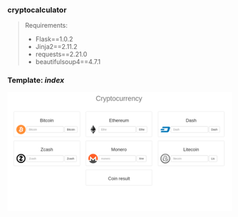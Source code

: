 ### cryptocalculator

> Requirements:
> - Flask==1.0.2
> - Jinja2==2.11.2
> - requests==2.21.0
> - beautifulsoup4==4.7.1
>

### **Template:** *index* 

![compass-fill](static/screenshot/gui.png)